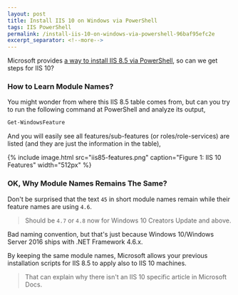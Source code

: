 ```yaml
---
layout: post
title: Install IIS 10 on Windows via PowerShell
tags: IIS PowerShell
permalink: /install-iis-10-on-windows-via-powershell-96baf95efc2e
excerpt_separator: <!--more-->
---
```


Microsoft provides [a way to install IIS 8.5 via PowerShell](https://docs.microsoft.com/en-us/iis/install/installing-iis-85/installing-iis-85-on-windows-server-2012-r2#modules-in-iis-85), so can we get steps for IIS 10?

<!--more-->

### How to Learn Module Names?
You might wonder from where this IIS 8.5 table comes from, but can you try to run the following command at PowerShell and analyze its output,

``` powershell
Get-WindowsFeature
```

And you will easily see all features/sub-features (or roles/role-services) are listed (and they are just the information in the table),

{% include image.html
src="iis85-features.png" caption="Figure 1: IIS 10 Features" width="512px" %}

### OK, Why Module Names Remains The Same?

Don't be surprised that the text `45` in short module names remain while their feature names are using `4.6`.

> Should be `4.7` or `4.8` now for Windows 10 Creators Update and above.

Bad naming convention, but that's just because Windows 10/Windows Server 2016 ships with .NET Framework 4.6.x.

By keeping the same module names, Microsoft allows your previous installation scripts for IIS 8.5 to apply also to IIS 10 machines.

> That can explain why there isn't an IIS 10 specific article in Microsoft Docs.
